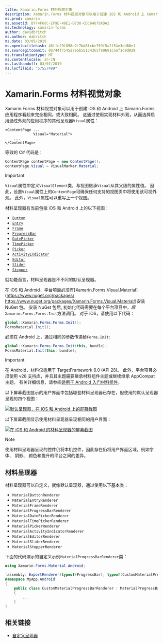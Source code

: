 ```yaml
---
title: Xamarin.Forms 材料视觉对象
description: Xamarin.Forms 材料视觉对象可以用于创建 iOS 和 Android 上 Xamarin.Forms 应用程序看起来完全相同，或大致相同。
ms.prod: xamarin
ms.assetid: B774F68C-EF9E-49E1-B738-CDC64879ADA2
ms.technology: xamarin-forms
author: davidbritch
ms.author: dabritch
ms.date: 03/05/2019
ms.openlocfilehash: 46ffe29f898e2f7bd8fcbe759f5a2f54e3dd60e1
ms.sourcegitcommit: 00744f754527e5b55154365f89691caaf1c9d929
ms.translationtype: MT
ms.contentlocale: zh-CN
ms.lasthandoff: 03/07/2019
ms.locfileid: "57557499"
---
```

# <a name="xamarinforms-material-visual"></a>Xamarin.Forms 材料视觉对象

Xamarin.Forms 材料视觉对象可以用于创建 iOS 和 Android 上 Xamarin.Forms 应用程序看起来完全相同，或大致相同。 这通过使用实现材料外观，从而选择启用通过外观的应用程序的其他呈现器`Visual`属性：

```xaml
<ContentPage ...
             Visual="Material">
    ...
</ContentPage>
```

等效的 C# 代码是：

```csharp
ContentPage contentPage = new ContentPage();
contentPage.Visual = VisualMarker.Material;
```

> [!IMPORTANT]
> `Visual`属性中定义`VisualElement`类，与视图继承`Visual`从其父级的属性值。 因此，设置`Visual`属性上的`ContentPage`可确保任何支持的视图页中将使用该可视外观。 此外，`Visual`属性可以重写上一个视图。

材料呈现器有当前包括 iOS 和 Android 上的以下视图：

- [`Button`](xref:Xamarin.Forms.Button)
- [`Entry`](xref:Xamarin.Forms.Entry)
- [`Frame`](xref:Xamarin.Forms.Frame)
- [`ProgressBar`](xref:Xamarin.Forms.ProgressBar)
- [`DatePicker`](xref:Xamarin.Forms.DatePicker)
- [`TimePicker`](xref:Xamarin.Forms.TimePicker)
- [`Picker`](xref:Xamarin.Forms.Picker)
- [`ActivityIndicator`](xref:Xamarin.Forms.ActivityIndicator)
- [`Editor`](xref:Xamarin.Forms.Editor)
- [`Slider`](xref:Xamarin.Forms.Slider)
- [`Stepper`](xref:Xamarin.Forms.Stepper)

就功能而言，材料呈现器是不不同的默认呈现器。

在 iOS 和 Android，平台项目必须有[Xamarin.Forms.Visual.Material](https://www.nuget.org/packages/ https://www.nuget.org/packages/Xamarin.Forms.Visual.Material/)安装 NuGet 包。 安装 NuGet 包后, 初始化代码需要在每个平台项目中，*后*`Xamarin.Forms.Forms.Init`方法调用。 对于 iOS，请使用以下代码：

```csharp
global::Xamarin.Forms.Forms.Init();
FormsMaterial.Init();
```

必须在 Android 上，通过相同的参数传递给`Forms.Init`:

```csharp
global::Xamarin.Forms.Forms.Init(this, bundle);
FormsMaterial.Init(this, bundle);
```

> [!IMPORTANT]
> 在 Android，材料仅适用于 TargetFramework 9.0 (API 28)。 此外，平台项目必须使用 v28 支持库，并且其主题需要继承材料组件主题或继续继承 AppCompat 主题。 有关详细信息，请参阅[适用于 Android 入门材料组件](https://github.com/material-components/material-components-android/blob/master/docs/getting-started.md)。

以下屏幕截图显示的用户界面中包括哪些材料呈现器已存在，但使用的默认呈现器呈现的四个视图：

[![默认呈现器，在 iOS 和 Android 上的屏幕截图](material-visual-images/default-renderers.png "视图使用默认呈现器")](material-visual-images/default-renderers-large.png#lightbox)

以下屏幕截图显示使用材料呈现器呈现相同的用户界面：

[![在 iOS 和 Android 的材料呈现器的屏幕截图](material-visual-images/material-renderers.png "视图使用材料呈现器")](material-visual-images/material-renderers-large.png#lightbox)

> [!NOTE]
> 使用材料呈现器呈现的控件仍将本机控件，因此存在仍将用户界面区域，例如字体、 阴影、 颜色和提升的平台之间的差异。

## <a name="material-renderers"></a>材料呈现器

材料呈现器可以自定义，就像默认呈现器，通过使用以下基本类：

- `MaterialButtonRenderer`
- `MaterialEntryRenderer`
- `MaterialFrameRenderer`
- `MaterialProgressBarRenderer`
- `MaterialDatePickerRenderer`
- `MaterialTimePickerRenderer`
- `MaterialPickerRenderer`
- `MaterialActivityIndicatorRenderer`
- `MaterialEditorRenderer`
- `MaterialSliderRenderer`
- `MaterialStepperRenderer`

下面的代码演示的自定义示例`MaterialProgressBarRenderer`类：

```csharp
using Xamarin.Forms.Material.Android;

[assembly: ExportRenderer(typeof(ProgressBar), typeof(CustomMaterialProgressBarRenderer), new[] { typeof(VisualMarker.MaterialVisual) })]
namespace MyApp.Android
{
    public class CustomMaterialProgressBarRenderer : MaterialProgressBarRenderer
    {
        ...
    }
}
```

## <a name="related-links"></a>相关链接

- [自定义呈现器](~/xamarin-forms/app-fundamentals/custom-renderer/index.md)
